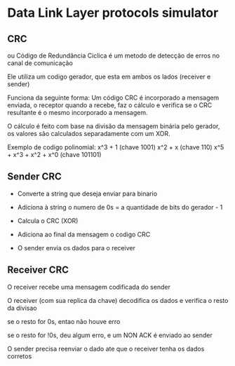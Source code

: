 # Data Link Layer protocols simulator

## CRC 
ou Código de Redundância Ciclica é um metodo de detecção de erros no canal de comunicação

Ele utiliza um codigo gerador, que esta em ambos os lados (receiver e sender)

Funciona da seguinte forma: Um código CRC é incorporado a mensagem enviada, o receptor quando a recebe, faz o cálculo e verifica se o CRC resultante é o mesmo incorporado a mensagem.

O cálculo é feito com base na divisão da mensagem binária pelo gerador, os valores são calculados separadamente com um XOR.

Exemplo de codigo polinomial: 
x^3 + 1 (chave 1001)
x^2 + x (chave 110)
x^5 + x^3 + x^2 + x^0 (chave 101101)

## Sender CRC

* Converte a string que deseja enviar para binario

* Adiciona à string o numero de 0s = a quantidade de bits do gerador - 1 

* Calcula o CRC (XOR)

* Adiciona ao final da mensagem o codigo CRC

* O sender envia os dados para o receiver

## Receiver CRC
O receiver recebe uma mensagem codificada do sender

O receiver (com sua replica da chave) decodifica os dados e verifica o resto da divisao

se o resto for 0s, entao não houve erro

se o resto for !0s, deu algum erro, e um NON ACK é enviado ao sender

O sender precisa reenviar o dado ate que o receiver tenha os dados corretos





